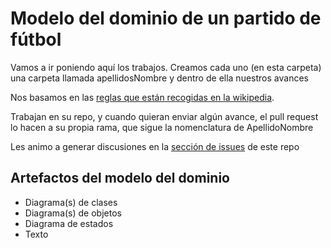 # Modelo del dominio de un **partido de fútbol**

Vamos a ir poniendo aquí los trabajos. Creamos cada uno (en esta carpeta) una carpeta llamada apellidosNombre y dentro de ella nuestros avances

Nos basamos en las [reglas que están recogidas en la wikipedia](https://es.wikipedia.org/wiki/F%C3%BAtbol#Las_reglas_del_juego).

Trabajan en su repo, y cuando quieran enviar algún avance, el pull request lo hacen a su propia rama, que sigue la nomenclatura de ApellidoNombre

Les animo a generar discusiones en la [sección de issues](https://github.com/mmasias/IdSw1-22-23/issues) de este repo

## Artefactos del modelo del dominio

* Diagrama(s) de clases
* Diagrama(s) de objetos
* Diagrama de estados
* Texto